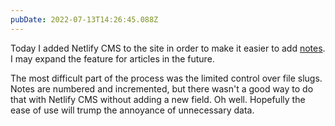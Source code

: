 ```yaml
---
pubDate: 2022-07-13T14:26:45.088Z
---
```

Today I added Netlify CMS to the site in order to make it easier to add [notes](/notes). I may expand the feature for articles in the future.

The most difficult part of the process was the limited control over file slugs. Notes are numbered and incremented, but there wasn't a good way to do that with Netlify CMS without adding a new field. Oh well. Hopefully the ease of use will trump the annoyance of unnecessary data.